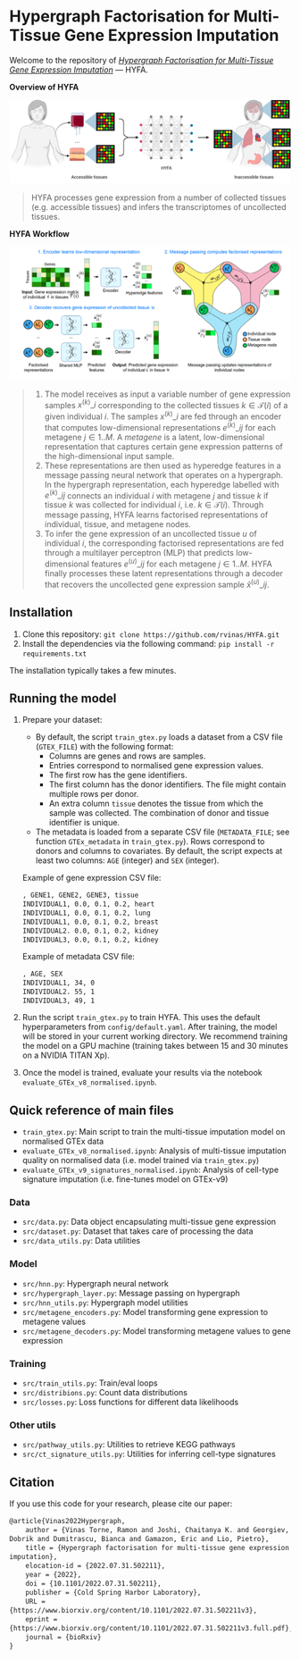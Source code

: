 # Hypergraph Factorisation for Multi-Tissue Gene Expression Imputation

Welcome to the repository of *[Hypergraph Factorisation for Multi-Tissue Gene Expression Imputation](https://www.biorxiv.org/content/10.1101/2022.07.31.502211)*  — HYFA.

**Overview of HYFA**

![](fig/HYFA_overview.png)
> HYFA processes gene expression from a number of collected tissues (e.g. accessible tissues) and infers the transcriptomes of uncollected tissues.

**HYFA Workflow**

![](fig/model_diagram.png)

> 1. The model receives as input a variable number of gene expression samples $x^{(k)}\_i$ corresponding to the collected tissues $k \in \mathcal{T}(i)$ of a given individual $i$. The samples $x^{(k)}\_i$ are fed through an encoder that computes low-dimensional representations $e^{(k)}\_{ij}$ for each metagene $j \in 1 .. M$. A *metagene* is a latent, low-dimensional representation that captures certain gene expression patterns of the high-dimensional input sample. 
> 2. These representations are then used as hyperedge features in a message passing neural network that operates on a hypergraph. In the hypergraph representation, each hyperedge labelled with $e^{(k)}\_{ij}$ connects an individual $i$ with metagene $j$ and tissue $k$ if tissue $k$ was collected for individual $i$, i.e. $k \in \mathcal{T}(i)$. Through message passing, HYFA learns factorised representations of individual, tissue, and metagene nodes. 
> 3. To infer the gene expression of an uncollected tissue $u$ of individual $i$, the corresponding factorised representations are fed through a multilayer perceptron (MLP) that predicts low-dimensional features $e^{(u)}\_{ij}$ for each metagene $j \in 1 .. M$. HYFA finally processes these latent representations through a decoder that recovers the uncollected gene expression sample $\hat{x}^{(u)}\_{ij}$.


## Installation
1. Clone this repository: ```git clone https://github.com/rvinas/HYFA.git```
2. Install the dependencies via the following command:
```pip install -r requirements.txt```

The installation typically takes a few minutes.

## Running the model
1. Prepare your dataset:
   * By default, the script `train_gtex.py` loads a dataset from a CSV file (`GTEX_FILE`) with the following format:
     * Columns are genes and rows are samples.
     * Entries correspond to normalised gene expression values.
     * The first row has the gene identifiers.
     * The first column has the donor identifiers. The file might contain multiple rows per donor.
     * An extra column `tissue` denotes the tissue from which the sample was collected. The combination of donor and tissue identifier is unique.  
   * The metadata is loaded from a separate CSV file (`METADATA_FILE`; see function `GTEx_metadata` in `train_gtex.py`). Rows correspond to donors and columns to covariates. By default, the script expects at least two columns: `AGE` (integer) and `SEX` (integer). 
   
   
   Example of gene expression CSV file:
     ```
     , GENE1, GENE2, GENE3, tissue
     INDIVIDUAL1, 0.0, 0.1, 0.2, heart
     INDIVIDUAL1, 0.0, 0.1, 0.2, lung
     INDIVIDUAL1, 0.0, 0.1, 0.2, breast
     INDIVIDUAL2. 0.0, 0.1, 0.2, kidney
     INDIVIDUAL3, 0.0, 0.1, 0.2, kidney
     ```
   
   Example of metadata CSV file:
   ```
   , AGE, SEX
   INDIVIDUAL1, 34, 0
   INDIVIDUAL2. 55, 1
   INDIVIDUAL3, 49, 1
   ```

2. Run the script `train_gtex.py` to train HYFA. This uses the default hyperparameters from `config/default.yaml`. After training, the model will be stored in your current working directory. We recommend training the model on a GPU machine (training takes between 15 and 30 minutes on a NVIDIA TITAN Xp).

3. Once the model is trained, evaluate your results via the notebook `evaluate_GTEx_v8_normalised.ipynb`.
<!--- The function `GTEx_v8_normalised_adata` populates an [`AnnData`](https://anndata.readthedocs.io/en/latest/) object. --->

## Quick reference of main files
- `train_gtex.py`: Main script to train the multi-tissue imputation model on normalised GTEx data
- `evaluate_GTEx_v8_normalised.ipynb`: Analysis of multi-tissue imputation quality on normalised data (i.e. model trained via `train_gtex.py`)
- `evaluate_GTEx_v9_signatures_normalised.ipynb`: Analysis of cell-type signature imputation (i.e. fine-tunes model on GTEx-v9)

### Data
- `src/data.py`: Data object encapsulating multi-tissue gene expression
- `src/dataset.py`: Dataset that takes care of processing the data
- `src/data_utils.py`: Data utilities

### Model
- `src/hnn.py`: Hypergraph neural network
- `src/hypergraph_layer.py`: Message passing on hypergraph
- `src/hnn_utils.py`: Hypergraph model utilities
- `src/metagene_encoders.py`: Model transforming gene expression to metagene values
- `src/metagene_decoders.py`: Model transforming metagene values to gene expression

### Training
- `src/train_utils.py`: Train/eval loops
- `src/distribions.py`: Count data distributions
- `src/losses.py`: Loss functions for different data likelihoods

### Other utils
- `src/pathway_utils.py`: Utilities to retrieve KEGG pathways
- `src/ct_signature_utils.py`: Utilities for inferring cell-type signatures

## Citation
If you use this code for your research, please cite our paper:
```
@article{Vinas2022Hypergraph,
	author = {Vinas Torne, Ramon and Joshi, Chaitanya K. and Georgiev, Dobrik and Dumitrascu, Bianca and Gamazon, Eric and Lio, Pietro},
	title = {Hypergraph factorisation for multi-tissue gene expression imputation},
	elocation-id = {2022.07.31.502211},
	year = {2022},
	doi = {10.1101/2022.07.31.502211},
	publisher = {Cold Spring Harbor Laboratory},
	URL = {https://www.biorxiv.org/content/10.1101/2022.07.31.502211v3},
	eprint = {https://www.biorxiv.org/content/10.1101/2022.07.31.502211v3.full.pdf},
	journal = {bioRxiv}
}
```
